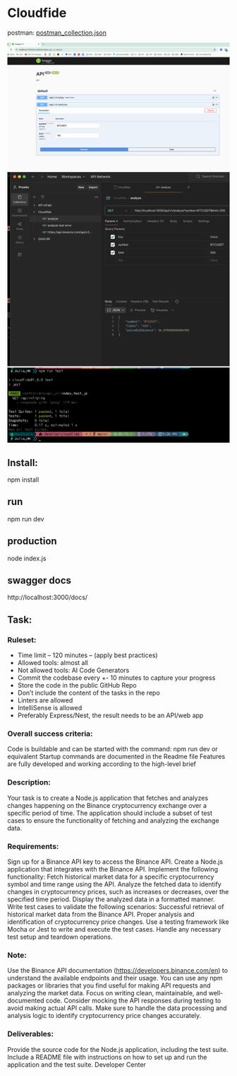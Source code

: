 # Cloudfide

postman: [postman_collection.json](postman_collection.json)

![Screenshot](screenshot.png "screenshot")
![Postman](postman.png "postman")
![Postman](test.png "test")

## Install:
npm install

## run
npm run dev

## production
node index.js

## swagger docs
http://localhost:3000/docs/

## Task:
### Ruleset:
- Time limit – 120 minutes – (apply best practices)
- Allowed tools: almost all
- Not allowed tools: AI Code Generators
- Commit the codebase every +- 10 minutes to capture your progress
- Store the code in the public GitHub Repo
- Don’t include the content of the tasks in the repo
- Linters are allowed
- IntelliSense is allowed
- Preferably Express/Nest, the result needs to be an API/web app

### Overall success criteria:
Code is buildable and can be started with the command: npm run dev or equivalent
Startup commands are documented in the Readme file
Features are fully developed and working according to the high-level brief


### Description:
Your task is to create a Node.js application that fetches and analyzes changes happening on the Binance cryptocurrency exchange over a specific period of time. The application should include a subset of test cases to ensure the functionality of fetching and analyzing the exchange data.


### Requirements:
Sign up for a Binance API key to access the Binance API.
Create a Node.js application that integrates with the Binance API.
Implement the following functionality:
Fetch historical market data for a specific cryptocurrency symbol and time range using the API.
Analyze the fetched data to identify changes in cryptocurrency prices, such as increases or decreases, over the specified time period.
Display the analyzed data in a formatted manner.
Write test cases to validate the following scenarios:
Successful retrieval of historical market data from the Binance API.
Proper analysis and identification of cryptocurrency price changes.
Use a testing framework like Mocha or Jest to write and execute the test cases.
Handle any necessary test setup and teardown operations.

### Note:
Use the Binance API documentation (https://developers.binance.com/en) to understand the available endpoints and their usage.
You can use any npm packages or libraries that you find useful for making API requests and analyzing the market data.
Focus on writing clean, maintainable, and well-documented code.
Consider mocking the API responses during testing to avoid making actual API calls.
Make sure to handle the data processing and analysis logic to identify cryptocurrency price changes accurately.

### Deliverables:
Provide the source code for the Node.js application, including the test suite.
Include a README file with instructions on how to set up and run the application and the test suite.
Developer Center
